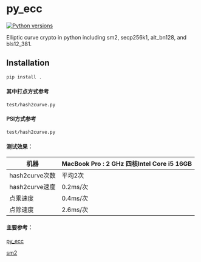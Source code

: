 # py_ecc

[![Python versions](https://img.shields.io/pypi/pyversions/py-ecc.svg)](https://pypi.python.org/pypi/py-ecc)

Elliptic curve crypto in python including sm2, secp256k1, alt_bn128, and bls12_381.



## Installation

```sh
pip install .
```



#### 其中打点方式参考

```
test/hash2curve.py
```



#### PSI方式参考

```
test/hash2curve.py
```



#### 测试效果：

| 机器           | MacBook Pro : 2 GHz 四核Intel Core i5 16GB |
| -------------- | ------------------------------------------ |
| hash2curve次数 | 平均2次                                    |
| hash2curve速度 | 0.2ms/次                                   |
| 点乘速度       | 0.4ms/次                                   |
| 点除速度       | 2.6ms/次                                   |



#### 主要参考：

[py_ecc](https://github.com/ethereum/py_ecc)

[sm2](https://oscca.gov.cn/sca/xxgk/2010-12/17/1002386/files/b965ce832cc34bc191cb1cde446b860d.pdf)